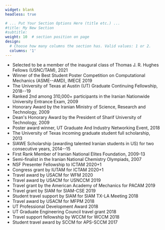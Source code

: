 ```yaml
---
widget: blank
headless: true

# ... Put Your Section Options Here (title etc.) ...
#title: My New Section
#subtitle:
weight: 10  # section position on page
design:
  # Choose how many columns the section has. Valid values: 1 or 2.
  columns: '1'
---
```


- Selected to be a member of the inaugural class of Thomas J. R. Hughes Fellows (USNC/TAM), 2021
- Winner of the Best Student Poster Competition on Computational Mechanics (ASME--AMD), IMECE 2019
- The University of Texas at Austin (UT) Graduate Continuing Fellowship, 2018--19
- Ranked 2nd among 310,000+ participants in the Iranian Nationwide University Entrance Exam, 2009
- Honorary Award by the Iranian Ministry of Science, Research and Technology, 2009
- Dean's Honorary Award by the President of Sharif University of Technology, 2009
- Poster award winner, UT Graduate And Industry Networking Event, 2018
- The University of Texas incoming graduate student full scholarship, 2013
- SIAWE Scholarship (awarding talented Iranian students in US) for two consecutive years, 2014--15
- First Rank Member of Iranian National Elites Foundation, 2009-13
- Semi-finalist in the Iranian National Chemistry Olympiads, 2007
- NSF Presenter Fellowship to ICTAM 2020+1
- Congress grant by IUTAM for ICTAM 2020+1
- Travel award by USACM for WFM 2020
- Travel award by USACM for USNCCM 2019
- Travel grant by the American Academy of Mechanics for PACAM 2019
- Travel grant by SIAM for SIAM-CSE 2019
- Student travel support by SIAM for SIAM TX-LA Meeting 2018
- Travel award by USACM for MFPM 2018
- UT Professional Development Award 2018
- UT Graduate Engineering Council travel grant 2018
- Travel support fellowship by WCCM for WCCM 2018
- Student travel award by SCCM for APS-SCCM 2017
